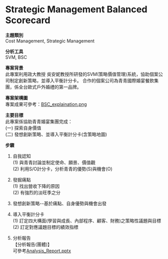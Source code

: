 # Strategic Management Balanced Scorecard
**主題類別**            
Cost Management, Strategic Management                      

**分析工具**      
SVM, BSC

**專案背景**                
此專案利用政大教授 吳安妮教授所研發的SVM(策略價值管理)系統，協助個案公司制定創新策略，並導入平衡計分卡。
合作的個案公司為青青國際婚宴餐飲集團，係全台歐式戶外婚禮的第一品牌。          

**專案架構圖**                        
專案成果可參考：[BSC_explaination.png](BSC_explaination.png)                

**主要目標**      
此專案係協助青青婚宴集團完成：            
(一) 探索自身價值                    
(二) 發想創新策略、並導入平衡計分卡(含策略地圖)                                     

**步驟**            
1. 自我認知      
	(1) 與青青討論並制定使命、願景、價值觀                 
	(2) 利用S/O計分卡，分析青青的優勢(S)與機會(O)                        
	
2. 發掘痛點      
	(1) 找出營收下降的原因           
	(2) 有強烈的淡旺季之分
	
3. 發想創新策略--基於痛點、自身優勢與機會出發                        

4. 導入平衡計分卡            
	(1) 訂定四大構面(學習與成長、內部程序、顧客、財務)之策略性議題與目標             
	(2) 訂定對應議題目標的績效指標
	
5. 分析報告                        
   【分析報告(團體)】            
   可參考[Analysis_Report.pptx](Analysis_Report.pptx)                                               
         
